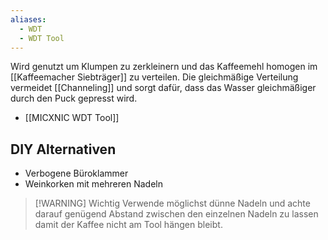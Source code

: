 ```yaml
---
aliases:
  - WDT
  - WDT Tool
---
```

Wird genutzt um Klumpen zu zerkleinern und das Kaffeemehl homogen im [[Kaffeemacher Siebträger]] zu verteilen. Die gleichmäßige Verteilung vermeidet [[Channeling]] und sorgt dafür, dass das Wasser gleichmäßiger durch den Puck gepresst wird.

- [[MICXNIC WDT Tool]]

## DIY Alternativen

- Verbogene Büroklammer
- Weinkorken mit mehreren Nadeln

> [!WARNING] Wichtig
> Verwende möglichst dünne Nadeln und achte darauf genügend Abstand zwischen den einzelnen Nadeln zu lassen damit der Kaffee nicht am Tool hängen bleibt.

